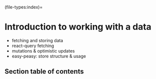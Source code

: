 (file-types:index)=
# Introduction to working with a data

- fetching and storing data
- react-query fetching
- mutations & optimistic updates
- easy-peasy: store structure & usage

## Section table of contents

```{tableofcontents}
```